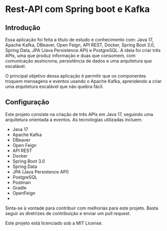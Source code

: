 # Rest-API com Spring boot e Kafka

## Introdução
Essa aplicação foi feita  a título de estudo e conhecimento com: Java 17, Apache Kafka, DBeaver, Open Feign, API REST, Docker, Spring Boot 3.0, Spring Data, JPA (Java Persistence API) e PostgreSQL. 
A ideia foi criar três APIs, uma que produz informação e duas que consomem, com comunicação assíncrona, persistência de dados e uma arquitetura que escalável.

O principal objetivo dessa aplicação é permitir que os componentes troquem mensagens e eventos usando o Apache Kafka, aprendendo a criar uma arquitetura escalável que não quebra fácil.


## Configuração
Este projeto consiste na criação de três APIs em Java 17, seguindo uma arquitetura orientada a eventos. As tecnologias utilizadas incluem:

- Java 17
- Apache Kafka
- DBeaver
- Open Feign
- API REST
- Docker
- Spring Boot 3.0
- Spring Data
- JPA (Java Persistence API)
- PostgreSQL
- Postman
- Gradle
- OpenFeign
- 
Sinta-se à vontade para contribuir com melhorias para este projeto. Basta seguir as diretrizes de contribuição e enviar um pull request.


Este projeto está licenciado sob a MIT License.
